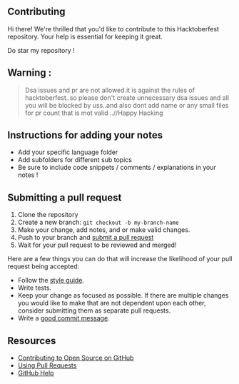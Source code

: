 ## Contributing

[pr]: https://github.com/AlphaLaser/Programming-Language-Notes
[style]: https://github.com/bbatsov/ruby-style-guide

Hi there! We're thrilled that you'd like to contribute to this Hacktoberfest repository. Your help is essential for keeping it great.

Do star my repository !

## Warning :
>Dsa issues and pr are not allowed.it is against the rules of hacktoberfest..so please don't create unnecessary dsa issues and all you will be blocked by uss..and also dont add name or any small files for pr count that is mot valid ..//Happy Hacking

## Instructions for adding your notes

- Add your specific language folder 
- Add subfolders for different sub topics
- Be sure to include code snippets / comments / explanations in your notes !

## Submitting a pull request

1. Clone the repository
0. Create a new branch: `git checkout -b my-branch-name`
0. Make your change, add notes, and or make valid changes.
0. Push to your branch and [submit a pull request][pr]
0. Wait for your pull request to be reviewed and merged!

Here are a few things you can do that will increase the likelihood of your pull request being accepted:

- Follow the [style guide][style].
- Write tests.
- Keep your change as focused as possible. If there are multiple changes you would like to make that are not dependent upon each other, consider submitting them as separate pull requests.
- Write a [good commit message](http://tbaggery.com/2008/04/19/a-note-about-git-commit-messages.html).

## Resources

- [Contributing to Open Source on GitHub](https://guides.github.com/activities/contributing-to-open-source/)
- [Using Pull Requests](https://help.github.com/articles/using-pull-requests/)
- [GitHub Help](https://help.github.com)
